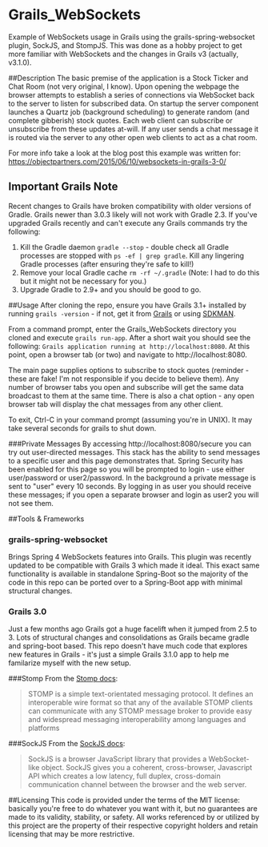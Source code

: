 # Grails_WebSockets
Example of WebSockets usage in Grails using the grails-spring-websocket plugin, SockJS, and StompJS. This was done as a hobby project to get more familiar with WebSockets and the changes in Grails v3 (actually, v3.1.0).

##Description
The basic premise of the application is a Stock Ticker and Chat Room (not very original, I know). Upon opening the webpage the browser attempts to establish a series of connections via WebSocket back to the server to listen for subscribed data. On startup the server component launches a Quartz job (background scheduling) to generate random (and complete gibberish) stock quotes. Each web client can subscribe or unsubscribe from these updates at-will. If any user sends a chat message it is routed via the server to any other open web clients to act as a chat room.

For more info take a look at the blog post this example was written for: https://objectpartners.com/2015/06/10/websockets-in-grails-3-0/

## Important Grails Note
Recent changes to Grails have broken compatibility with older versions of Gradle. Grails newer than 3.0.3 likely will not work with Gradle 2.3. If you've upgraded Grails recently and can't execute any Grails commands try the following:

1. Kill the Gradle daemon `gradle --stop` - double check all Gradle processes are stopped with `ps -ef | grep gradle`. Kill any lingering Gradle processes (after ensuring they're safe to kill!)
2. Remove your local Gradle cache `rm -rf ~/.gradle` (Note: I had to do this but it might not be necessary for you.)
3. Upgrade Gradle to 2.9+ and you should be good to go.

##Usage
After cloning the repo, ensure you have Grails 3.1+ installed by running `grails -version` - if not, get it from [Grails](https://grails.org/) or using [SDKMAN](http://sdkman.io/). 

From a command prompt, enter the Grails_WebSockets directory you cloned and execute `grails run-app`. After a short wait you should see the following: `Grails application running at http://localhost:8080`. At this point, open a browser tab (or two) and navigate to http://localhost:8080.

The main page supplies options to subscribe to stock quotes (reminder - these are fake! I'm not responsible if you decide to believe them). Any number of browser tabs you open and subscribe will get the same data broadcast to them at the same time. There is also a chat option - any open browser tab will display the chat messages from any other client.

To exit, Ctrl-C in your command prompt (assuming you're in UNIX). It may take several seconds for grails to shut down.

###Private Messages
By accessing http://localhost:8080/secure you can try out user-directed messages. This stack has the ability to send messages to a specific user and this page demonstrates that. Spring Security has been enabled for this page so you will be prompted to login - use either user/password or user2/password. In the background a private message is sent to "user" every 10 seconds. By logging in as user you should receive these messages; if you open a separate browser and login as user2 you will not see them.

##Tools & Frameworks
### grails-spring-websocket
Brings Spring 4 WebSockets features into Grails. This plugin was recently updated to be compatible with Grails 3 which made it ideal. This exact same functionality is available in standalone Spring-Boot so the majority of the code in this repo can be ported over to a Spring-Boot app with minimal structural changes.

### Grails 3.0
Just a few months ago Grails got a huge facelift when it jumped from 2.5 to 3. Lots of structural changes and consolidations as Grails became gradle and spring-boot based. This repo doesn't have much code that explores new features in Grails - it's just a simple Grails 3.1.0 app to help me familarize myself with the new setup.

###Stomp
From the [Stomp docs](http://jmesnil.net/stomp-websocket/doc/):
>STOMP is a simple text-orientated messaging protocol. It defines an interoperable wire format so that any of the available STOMP clients can communicate with any STOMP message broker to provide easy and widespread messaging interoperability among languages and platforms

###SockJS
From the [SockJS docs](https://github.com/sockjs/sockjs-client):
>SockJS is a browser JavaScript library that provides a WebSocket-like object. SockJS gives you a coherent, cross-browser, Javascript API which creates a low latency, full duplex, cross-domain communication channel between the browser and the web server.

##Licensing
This code is provided under the terms of the MIT license: basically you're free to do whatever you want with it, but no guarantees are made to its validity, stability, or safety. All works referenced by or utilized by this project are the property of their respective copyright holders and retain licensing that may be more restrictive.
